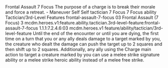 <ability>
  <name>Frontal Assault</name>
  <cost>7 Focus</cost>
  <flavor>The purpose of a charge is to break their morale and force a retreat.</flavor>
  <keywords>
    <keyword>-</keyword>
  </keywords>
  <type>Maneuver</type>
  <distance>Self</distance>
  <target>Self</target>
  <metadata>
    <class>tactician</class>
    <cost>7 Focus</cost>
    <cost_amount>7</cost_amount>
    <cost_resource>Focus</cost_resource>
    <feature_type>ability</feature_type>
    <file_dpath>Tactician/3rd-Level Features</file_dpath>
    <item_id>frontal-assault-7-focus</item_id>
    <item_index>03</item_index>
    <item_name>Frontal Assault (7 Focus)</item_name>
    <level>3</level>
    <scc>mcdm.heroes.v1:feature.ability.tactician.3rd-level-feature:frontal-assault-7-focus</scc>
    <scdc>1.1.1:7.2.4.6:03</scdc>
    <source>mcdm.heroes.v1</source>
    <type>feature/ability/tactician/3rd-level-feature</type>
  </metadata>
  <effects>
    <effect type="mundane">Until the end of the encounter or until you are dying, the first time on a turn that you or any ally deals damage to a target marked by you, the creature who dealt the damage can push the target up to 2 squares and then shift up to 2 squares. Additionally, any ally using the Charge main action to target a creature marked by you can use a melee strike signature ability or a melee strike heroic ability instead of a melee free strike.</effect>
  </effects>
</ability>
